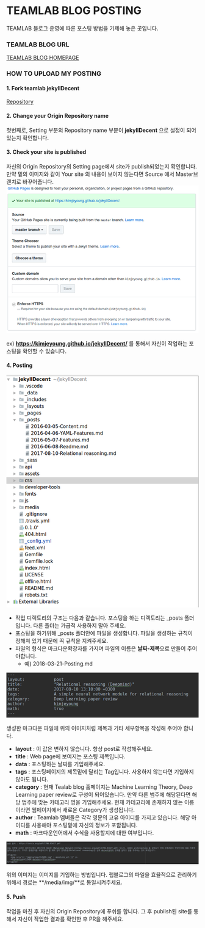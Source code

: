 # TEAMLAB BLOG POSTING
TEAMLAB 블로그 운영에 따른 포스팅 방법을 기제해 놓은 곳입니다.

### TEAMLAB BLOG URL
[TEAMLAB BLOG HOMEPAGE](https://teamlab.github.io/jekyllDecent)

### HOW TO UPLOAD MY POSTING

#### 1. Fork teamlab jekyllDecent
[Repository](https://github.com/teamlab/jekyllDecent)

#### 2. Change your Origin Repository name
첫번째로, Setting 부분의 Repository name 부분이 **jekyllDecent** 으로 설정이 되어있는지 확인합니다.

#### 3. Check your site is published
자신의 Origin Repository의 Setting page에서 site가 publish되었는지 확인합니다.<br>
만약 밑의 이미지와 같이 Your site 의 내용이 보이지 않는다면 Source 에서 Master브랜치로 바꾸어줍니다.<br>
![setting](./figure/setting.png)

ex) **https://kimjeyoung.github.io/jekyllDecent/** 를 통해서 자신이 작업하는 포스팅을 확인할 수 있습니다.<br>

#### 4. Posting

![post_dir](./figure/post.png)

- 작업 디렉토리의 구조는 다음과 같습니다. 포스팅을 하는 디렉토리는 _posts 폴더입니다. 다른 폴더는 가급적 사용하지 말아 주세요.
- 포스팅을 하기위해 _posts 폴더안에 파일을 생성합니다. 파일을 생성하는 규칙이 정해져 있기 때문에 꼭 규칙을 지켜주세요.
- 파일의 형식은 마크다운확장자를 가지며 파일의 이름은 **날짜-제목**으로 만들어 주어야합니다.
  - 예) 2018-03-21-Posting.md

![title](./figure/title.png)

생성한 마크다운 파일에 위의 이미지처럼 제목과 기타 세부항목을 작성해 주어야 합니다.
* **layout** : 이 값은 변하지 않습니다. 항상 post로 작성해주세요.
* **title** : Web page에 보여지는 포스팅 제목입니다.
* **data** : 포스팅하는 날짜를 기입해주세요.
* **tags** : 포스팅페이지의 제목밑에 달리는 Tag입니다. 사용하지 않는다면 기입하지 않아도 됩니다.
* **category** : 현재 Tealab blog 홈페이지는 Machine Learning Theory, Deep Learning paper review로 구성이 되어있습니다. 만약 다른 범주에 해당된다면 해당 범주에 맞는 카테고리 명을 기입해주세요. 현재 카데고리에 존재하지 않는 이름이라면 웹페이지에서 새로운 Category가 생성됩니다.
* **author** : Teamlab 멤버들은 각각 영문의 고유 아이디를 가지고 있습니다. 해당 아이디를 사용해야 포스팅밑에 자신의 정보가 포함됩니다.
* **math** : 마크다운언어에서 수식을 사용할지에 대한 여부입니다.

![img](./figure/image.png)

위의 이미지는 이미지를 기입하는 방법입니다. 랩블로그의 파일을 효율적으로 관리하기 위해서 경로는 **/media/img/**로 통일시켜주세요.

#### 5. Push

작업을 마친 후 자신의 Origin Repository에 푸쉬를 합니다. 그 후 publish된 site를 통해서 자신이 작업한 결과를 확인한 후 PR을 해주세요.
